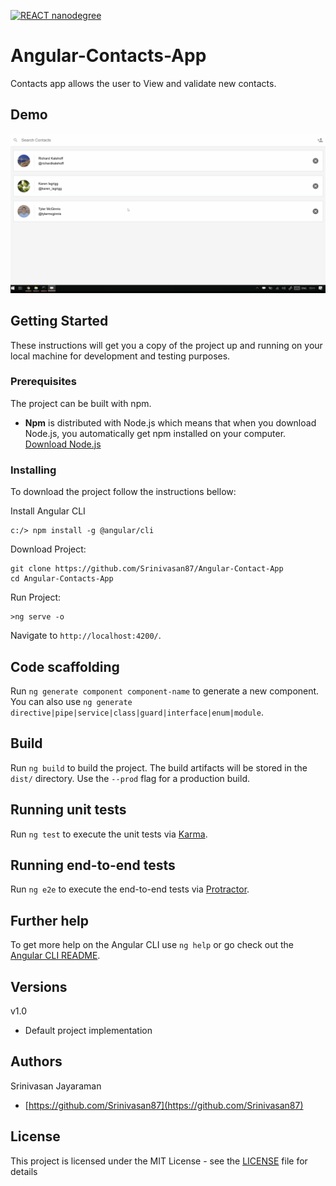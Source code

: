 [![REACT nanodegree](https://img.shields.io/badge/udacity-REACTND-02b3e4.svg?style=flat)](https://www.udacity.com/course/react-nanodegree--nd019)
# Angular-Contacts-App

Contacts app allows the user to View and validate new contacts.

## Demo
![Gif](https://github.com/Srinivasan87/React-Contacts-App/blob/master/Contacts.gif)

## Getting Started

These instructions will get you a copy of the project up and running on your local machine for development and testing purposes.

### Prerequisites

The project can be built with npm.

* **Npm** is distributed with Node.js which means that when you download Node.js, you automatically get npm installed on your computer. [Download Node.js](https://nodejs.org/en/download/)

### Installing

To download the project follow the instructions bellow:

Install Angular CLI
```
c:/> npm install -g @angular/cli
```

Download Project:
```
git clone https://github.com/Srinivasan87/Angular-Contact-App
cd Angular-Contacts-App
```

Run Project:
```
>ng serve -o
```
Navigate to `http://localhost:4200/`.

## Code scaffolding

Run `ng generate component component-name` to generate a new component. You can also use `ng generate directive|pipe|service|class|guard|interface|enum|module`.

## Build

Run `ng build` to build the project. The build artifacts will be stored in the `dist/` directory. Use the `--prod` flag for a production build.

## Running unit tests

Run `ng test` to execute the unit tests via [Karma](https://karma-runner.github.io).

## Running end-to-end tests

Run `ng e2e` to execute the end-to-end tests via [Protractor](http://www.protractortest.org/).

## Further help

To get more help on the Angular CLI use `ng help` or go check out the [Angular CLI README](https://github.com/angular/angular-cli/blob/master/README.md).


## Versions

v1.0
* Default project implementation

## Authors

Srinivasan Jayaraman
* [https://github.com/Srinivasan87](https://github.com/Srinivasan87)

## License

This project is licensed under the MIT License - see the [LICENSE](LICENSE) file for details

